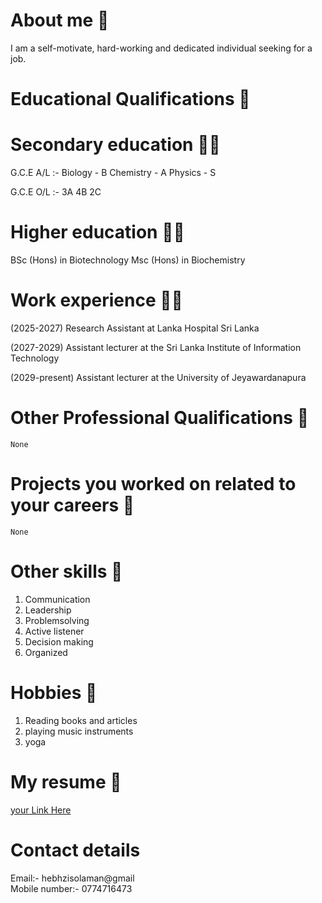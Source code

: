# About me 👩
 I am a self-motivate, hard-working and dedicated individual seeking for a job.
 
# Educational Qualifications 📖

# Secondary education 👩‍🎓
  
   G.C.E A/L :-
    Biology - B 
    Chemistry - A
    Physics - S
      
   G.C.E O/L :-
    3A 4B 2C
      
# Higher education 👩‍🎓
   BSc (Hons) in Biotechnology
   Msc (Hons) in Biochemistry
     
# Work experience 👩‍💼
  (2025-2027)
  Research Assistant at Lanka Hospital Sri Lanka
  
  (2027-2029)
  Assistant lecturer at the Sri Lanka Institute of Information Technology
  
  (2029-present)
  Assistant lecturer at the University of Jeyawardanapura

# Other Professional Qualifications 📑

    None
 
# Projects you worked on related to your careers 📔

    None

# Other skills 🌠

   1. Communication
   2. Leadership
   3. Problemsolving
   4. Active listener
   5. Decision making
   6. Organized

# Hobbies 🎿

   1. Reading books and articles
   2. playing music instruments
   3. yoga

# My resume 📄

   [your Link Here](https://github.com/Hebhzibah-25/Hebhzibah-25.github.io/blob/main/Resume.pdf)
    
# Contact details

   Email:- hebhzisolaman@gmail   
   Mobile number:- 0774716473

    

   

